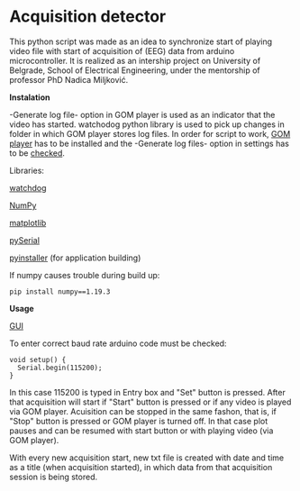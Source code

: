 # Acquisition detector
This python script was made as an idea to synchronize start of playing video file with start of acquisition of (EEG) data from arduino microcontroller.
It is realized as an intership project on University of Belgrade, School of Electrical Engineering, under the mentorship of professor PhD Nadica Miljković.

**Instalation**

-Generate log file- option in GOM player is used as an indicator that the video has started. watchodog python library is used to pick up changes in folder in which GOM player stores log files. In order for script to work, [GOM player](https://www.gomlab.com/download/) has to be installed and the -Generate log files- option in settings has to be [checked](http://prntscr.com/101xviy).

Libraries:

[watchdog](https://pypi.org/project/watchdog/)

[NumPy](https://numpy.org/install/)

[matplotlib](https://matplotlib.org/stable/users/installing.html)

[pySerial](https://pyserial.readthedocs.io/en/latest/pyserial.html#installation)

[pyinstaller](https://pyinstaller.readthedocs.io/en/stable/installation.html) (for application building)

If numpy causes trouble during build up:

```
pip install numpy==1.19.3
```

**Usage**

[GUI](http://prntscr.com/101zdd3)

To enter correct baud rate arduino code must be checked:

```
void setup() {
  Serial.begin(115200);
}
```

In this case 115200 is typed in Entry box and "Set" button is pressed. After that acquisition will start if "Start" button is pressed or if any video is played via GOM player.
Acuisition can be stopped in the same fashon, that is, if "Stop" button is pressed or GOM player is turned off. In that case plot pauses and can be resumed with start button or with playing video (via GOM player).

With every new acquisition start, new txt file is created with date and time as a title (when acquisition started), in which data from that acquisition session is being stored.

